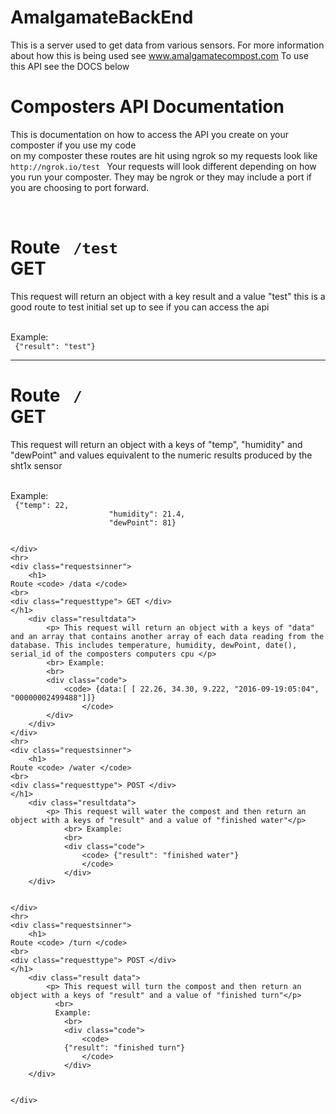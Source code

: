 # AmalgamateBackEnd

This is a server used to get data from various sensors. For more information about how this is being used see www.amalgamatecompost.com 
To use this API see the DOCS below

 
<div class="Documentation">
    <div class="documentationin">
        <h1> Composters API Documentation </h1>
        <p> This is documentation on how to access the API you create on your composter if you use my code
            <br> on my composter these routes are hit using ngrok so my requests look like
            <code> http://ngrok.io/test </code> Your requests will look different depending on how you run your composter. They may be ngrok or they may include a port if you are choosing to port forward.
        </p>
        <br>
    </div>
    <div class="requestsinner">
        <h1>
     Route <code> /test </code>
     <br>
     <div class="requesttype"> GET </div>
     </h1>
        <div class="resultdata">
            <p> This request will return an object with a key result and a value "test" this is a good route to test initial set up to see if you can access the api </p>
            <br> Example:
            <br>
            <div class="code">
                <code> {"result": "test"} </code>
            </div>
        </div>
    </div>
    <hr>
    <div class="requestsinner">
        <h1>
    Route <code> / </code>
    <br>
    <div class="requesttype"> GET </div>
    </h1>
        <div class="resultdata">
            <p> This request will return an object with a keys of "temp", "humidity" and "dewPoint" and values equivalent to the numeric results produced by the sht1x sensor </p>
            <br> Example:
            <br>
            <div class="code">
                <code> {"temp": 22,
                      "humidity": 21.4,
                      "dewPoint": 81}
                    </code>
            </div>
        </div>


    </div>
    <hr>
    <div class="requestsinner">
        <h1>
    Route <code> /data </code>
    <br>
    <div class="requesttype"> GET </div>
    </h1>
        <div class="resultdata">
            <p> This request will return an object with a keys of "data" and an array that contains another array of each data reading from the database. This includes temperature, humidity, dewPoint, date(), serial_id of the composters computers cpu </p>
            <br> Example:
            <br>
            <div class="code">
                <code> {data:[ [ 22.26, 34.30, 9.222, "2016-09-19:05:04",  "00000002499488"]]}
                    </code>
            </div>
        </div>
    </div>
    <hr>
    <div class="requestsinner">
        <h1>
    Route <code> /water </code>
    <br>
    <div class="requesttype"> POST </div>
    </h1>
        <div class="resultdata">
            <p> This request will water the compost and then return an object with a keys of "result" and a value of "finished water"</p>
                <br> Example:
                <br>
                <div class="code">
                    <code> {"result": "finished water"}
                    </code>
                </div>
        </div>


    </div>
    <hr>
    <div class="requestsinner">
        <h1>
    Route <code> /turn </code>
    <br>
    <div class="requesttype"> POST </div>
    </h1>
        <div class="result data">
            <p> This request will turn the compost and then return an object with a keys of "result" and a value of "finished turn"</p>
              <br>
              Example:
                <br>
                <div class="code">
                    <code>
                {"result": "finished turn"}
                    </code>
                </div>
        </div>


    </div>

</div>
